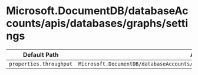 # Microsoft.DocumentDB/databaseAccounts/apis/databases/graphs/settings

| Default Path | Alias |
|---|---|
| `properties.throughput` | `Microsoft.DocumentDB/databaseAccounts/apis/databases/graphs/settings/throughput` |

